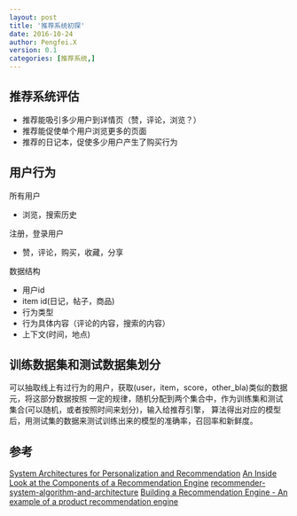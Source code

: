 ```yaml
---
layout: post
title: '推荐系统初探'
date: 2016-10-24
author: Pengfei.X
version: 0.1
categories: [推荐系统,]
---
```


## 推荐系统评估

- 推荐能吸引多少用户到详情页（赞，评论，浏览？）
- 推荐能促使单个用户浏览更多的页面
- 推荐的日记本，促使多少用户产生了购买行为

## 用户行为

所有用户

- 浏览，搜索历史

注册，登录用户

- 赞，评论，购买，收藏，分享

数据结构

- 用户id
- item id(日记，帖子，商品)
- 行为类型
- 行为具体内容（评论的内容，搜索的内容）
- 上下文(时间，地点)


## 训练数据集和测试数据集划分
可以抽取线上有过行为的用户，获取(user，item，score，other_bla)类似的数据元，将这部分数据按照
一定的规律，随机分配到两个集合中，作为训练集和测试集合(可以随机，或者按照时间来划分)，输入给推荐引擎，
算法得出对应的模型后，用测试集的数据来测试训练出来的模型的准确率，召回率和新鲜度。


## 参考
[System Architectures for Personalization and Recommendation](http://techblog.netflix.com/2013/03/system-architectures-for.html)
[An Inside Look at the Components of a Recommendation Engine](https://www.mapr.com/blog/inside-look-at-components-of-recommendation-engine)
[recommender-system-algorithm-and-architecture](http://www.slideshare.net/xlvector/recommender-system-algorithm-and-architecture-13098396)
[Building a Recommendation Engine - An example of a product recommendation engine](http://www.slideshare.net/NYCPredictiveAnalytics/building-a-recommendation-engine-an-example-of-a-product-recommendation-engine?next_slideshow=1)
